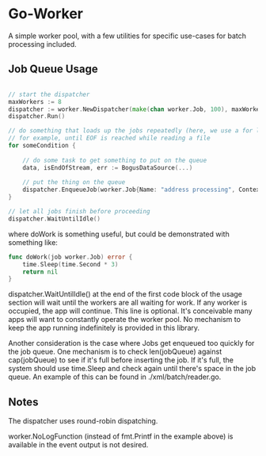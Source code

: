 # Go-Worker

A simple worker pool, with a few utilities for specific use-cases for batch processing included.

## Job Queue Usage

```go

// start the dispatcher
maxWorkers := 8
dispatcher := worker.NewDispatcher(make(chan worker.Job, 100), maxWorkers, doWork, fmt.Printf)
dispatcher.Run()

// do something that loads up the jobs repeatedly (here, we use a for loop)
// for example, until EOF is reached while reading a file
for someCondition {
	
    // do some task to get something to put on the queue
    data, isEndOfStream, err := BogusDataSource(...)
    
    // put the thing on the queue
    dispatcher.EnqueueJob(worker.Job{Name: "address processing", Context: &data, IsEndOfStream: isEndOfStream})
}

// let all jobs finish before proceeding
dispatcher.WaitUntilIdle()
```

where doWork is something useful, but could be demonstrated with something like:

```go
func doWork(job worker.Job) error {
	time.Sleep(time.Second * 3)
	return nil
}
```

dispatcher.WaitUntilIdle() at the end of the first code block of the usage section will
wait until the workers are all waiting for work.  If any worker is occupied, the app will continue.  This
line is optional.  It's conceivable many apps will want to constantly operate the worker pool. No mechanism
to keep the app running indefinitely is provided in this library.

Another consideration is the case where Jobs get enqueued too quickly for the job queue.  One
mechanism is to check len(jobQueue) against cap(jobQueue) to see if it's full before inserting the job.
If it's full, the system should use time.Sleep and check again until there's space in the job queue.  An
example of this can be found in ./xml/batch/reader.go.

## Notes

The dispatcher uses round-robin dispatching.

worker.NoLogFunction (instead of fmt.Printf in the example above) is available in the event output is not desired.
